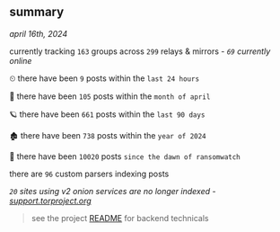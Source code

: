 
## summary
_april 16th, 2024_

currently tracking `163` groups across `299` relays & mirrors - _`69` currently online_

⏲ there have been `9` posts within the `last 24 hours`

🦈 there have been `105` posts within the `month of april`

🪐 there have been `661` posts within the `last 90 days`

🏚 there have been `738` posts within the `year of 2024`

🦕 there have been `10020` posts `since the dawn of ransomwatch`

there are `96` custom parsers indexing posts

_`20` sites using v2 onion services are no longer indexed - [support.torproject.org](https://support.torproject.org/onionservices/v2-deprecation/)_

> see the project [README](https://github.com/joshhighet/ransomwatch#ransomwatch--) for backend technicals
